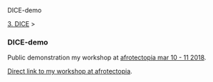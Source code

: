 DICE-demo 

[3\. DICE](../3-dice.md)‎ > ‎

### DICE-demo

  
Public demonstration my workshop at [afrotectopia mar 10 - 11 2018](https://www.afrotectopia.com/).

[Direct link to my workshop at afrotectopia](https://www.afrotectopia.com/gallery/ql6ayjtnmm9me4ak5vlfqa9a51wnmg).

